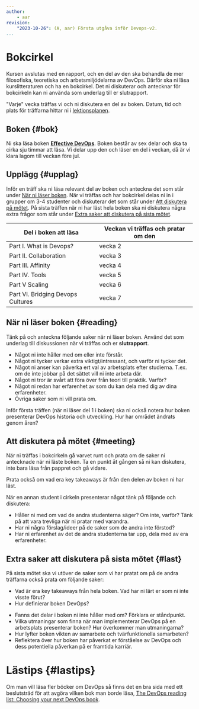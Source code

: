 ```yaml
---
author:
    - aar
revision:
    "2023-10-26": (A, aar) Första utgåva inför Devops-v2.
...
```

Bokcirkel
==================================

Kursen avslutas med en rapport, och en del av den ska behandla de mer filosofiska, teoretiska och arbetsmiljödelarna av DevOps. Därför ska ni läsa kurslitteraturen och ha en bokcirkel. Det ni diskuterar och antecknar för bokcirkeln kan ni använda som underlag till er slutrapport.

<!--more-->

"Varje" vecka träffas vi och ni diskutera en del av boken. Datum, tid och plats för träffarna hittar ni i [lektionsplanen](https://dbwebb.se/devops/lektionsplan).

<!-- Potentially free dialogue based on ideas/reflection raised by participants 

More directed skimming through the chapters - and discussion on the details and themes as we go through each section.  

I slutet av kursen ska de skriva ett kort dokument om det.

I slutrapporten kan jag ha krav på att de ska ha ett stycke om varje kapitel i boken. DÅ måste de skriva ner något som de lärde sig efter varje bokcirkel. 

Om någon inte dyker upp, hur hanterar vi det? 

Om vi har fasta frågor då kan vi ha att de måste svara på dem i text och hitta motargument eller andra diskussioner om det på nätet och sammanfatta. 
-->

Boken {#bok}
---------------------------------------

Ni ska läsa boken **[Effective DevOps](http://tinyurl.com/y6jy5x8u)**. Boken består av sex delar och ska ta cirka sju timmar att läsa. Vi delar upp den och läser en del i veckan, då är vi klara lagom till veckan före jul.



Upplägg {#upplag}
---------------------------------------

Inför en träff ska ni läsa relevant del av boken och anteckna det som står under [När ni läser boken](#reading). När vi träffas och har bokcirkel delas ni in i grupper om 3-4 studenter och diskuterar det som står under [Att diskutera på mötet](#meeting). På sista träffen när ni har läst hela boken ska ni diskutera några extra frågor som står under [Extra saker att diskutera på sista mötet](#last).


| Del i boken att läsa | Veckan vi träffas och pratar om den |
|-------------|------------------------------------|
| Part I. What is Devops? | vecka 2 |
| Part II. Collaboration | vecka 3 |
| Part III. Affinity | vecka 4 |
| Part IV. Tools | vecka 5 |
| Part V Scaling | vecka 6 |
| Part VI. Bridging Devops Cultures | vecka 7 |



## När ni läser boken {#reading}

Tänk på och anteckna följande saker när ni läser boken. Använd det som underlag till diskussionen när vi träffas och er **slutrapport**.

- Något ni inte håller med om eller inte förstår.
- Något ni tycker verkar extra viktigt/intressant, och varför ni tycker det.
- Något ni anser kan påverka ert val av arbetsplats efter studierna. T.ex. om de inte jobbar på det sättet vill ni inte arbeta där.
- Något ni tror är svårt att föra över från teori till praktik. Varför?
- Något ni redan har erfarenhet av som du kan dela med dig av dina erfarenheter.
- Övriga saker som ni vill prata om.

Inför första träffen (när ni läser del 1 i boken) ska ni också notera hur boken presenterar DevOps historia och utveckling. Hur har området ändrats genom åren?



## Att diskutera på mötet {#meeting}

När ni träffas i bokcirkeln gå varvet runt och prata om de saker ni antecknade när ni läste boken. Ta en punkt åt gången så ni kan diskutera, inte bara läsa från pappret och gå vidare.

Prata också om vad era key takeaways är från den delen av boken ni har läst.

När en annan student i cirkeln presenterar något tänk på följande och diskutera:

- Håller ni med om vad de andra studenterna säger? Om inte, varför? Tänk på att vara trevliga när ni pratar med varandra.
- Har ni några förslag/ideer på de saker som de andra inte förstod?
- Har ni erfarenhet av det de andra studenterna tar upp, dela med av era erfarenheter.



## Extra saker att diskutera på sista mötet {#last}

På sista mötet ska vi utöver de saker som vi har pratat om på de andra träffarna också prata om följande saker:

- Vad är era key takeaways från hela boken. Vad har ni lärt er som ni inte visste förut?
- Hur definierar boken DevOps?
<!-- - Vilken roll har mätningar och mätvärden i DevOps. Vilka mätvärden anser boken är viktiga och varför? -->
<!-- Tog bort frågan för att Effective devops nämner inte direkt mätvärden. Är nog mer i devops handbook. -->
- Fanns det delar i boken ni inte håller med om? Förklara er ståndpunkt.
- Vilka utmaningar som finna när man implementerar DevOps på en arbetsplats presenterar boken? Hur överkommer man utmaningarna?
- Hur lyfter boken vikten av samarbete och tvärfunktionella samarbeten?
- Reflektera över hur boken har påverkat er förståelse av DevOps och dess potentiella påverkan på er framtida karriär.



Lästips {#lastips}
===========================

Om man vill läsa fler böcker om DevOps så finns det en bra sida med ett beslutsträd för att avgöra vilken bok man borde läsa, [The DevOps reading list: Choosing your next DevOps book](https://octopus.com/blog/devops-reading-list).
